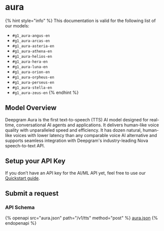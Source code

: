 # aura

{% hint style="info" %}
This documentation is valid for the following list of our models:

* `#g1_aura-angus-en`
* `#g1_aura-arcas-en`
* `#g1_aura-asteria-en`
* `#g1_aura-athena-en`
* `#g1_aura-helios-en`
* `#g1_aura-hera-en`
* `#g1_aura-luna-en`
* `#g1_aura-orion-en`
* `#g1_aura-orpheus-en`
* `#g1_aura-perseus-en`
* `#g1_aura-stella-en`
* `#g1_aura-zeus-en`
{% endhint %}

## Model Overview

Deepgram Aura is the first text-to-speech (TTS) AI model designed for real-time, conversational AI agents and applications. It delivers human-like voice quality with unparalleled speed and efficiency. It has dozen natural, human-like voices with lower latency than any comparable voice AI alternative and supports seamless integration with Deepgram's industry-leading Nova speech-to-text API.

## Setup your API Key

If you don’t have an API key for the AI/ML API yet, feel free to use our [Quickstart guide](https://docs.aimlapi.com/quickstart/setting-up).

## Submit a request

### API Schema

{% openapi src="aura.json" path="/v1/tts" method="post" %}
[aura.json](aura.json)
{% endopenapi %}
